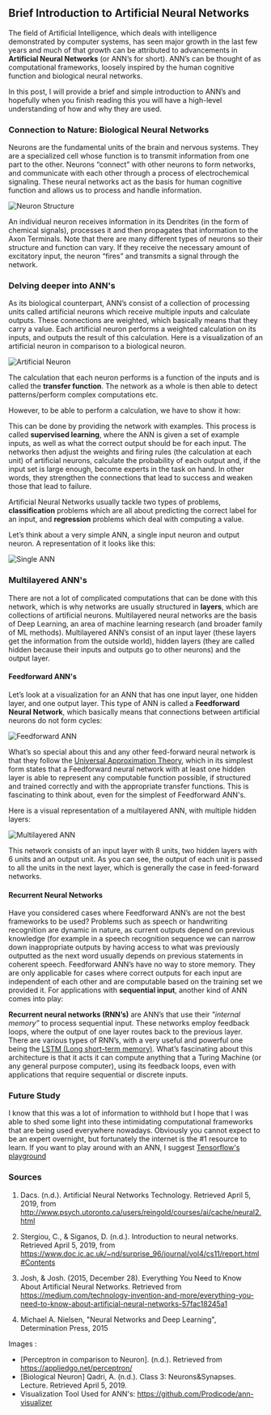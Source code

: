 ## Brief Introduction to Artificial Neural Networks

The field of Artificial Intelligence, which deals with intelligence demonstrated by computer systems, has seen major growth in the last few years and much of that growth can be attributed to advancements in **Artificial Neural Networks** (or ANN’s for short). ANN’s can be thought of as computational frameworks, loosely inspired by the human cognitive function and biological neural networks. 

In this post, I will provide a brief and simple introduction to ANN’s and hopefully when you finish reading this you will have a high-level understanding of how and why they are used.

### Connection to Nature: Biological Neural Networks

Neurons are the fundamental units of the brain and nervous systems. They are a specialized cell whose function is to transmit information from one part to the other. Neurons “connect” with other neurons to form networks, and communicate with each other through a process of electrochemical signaling. These neural networks act as the basis for human cognitive function and allows us to process and handle information.

![Neuron Structure](neuron.png)

An individual neuron receives information in its Dendrites (in the form of chemical signals), processes it and then propagates that information to the Axon Terminals. Note that there are many different types of neurons so their structure and function can vary. If they receive the necessary amount of excitatory input, the neuron “fires” and transmits a signal through the network. 

### Delving deeper into ANN's

As its biological counterpart, ANN’s consist of a collection of processing units called artificial neurons which receive multiple inputs and calculate outputs. These connections are weighted, which basically means that they carry a value. Each artificial neuron performs a weighted calculation on its inputs, and outputs the result of this calculation. Here is a visualization of an artificial neuron in comparison to a biological neuron.

![Artificial Neuron](artificialneuron.png)

The calculation that each neuron performs is a function of the inputs and is called the **transfer function**. The network as a whole is then able to detect patterns/perform complex computations etc. 

However, to be able to perform a calculation, we have to show it how: 

This can be done by providing the network with examples. This process is called **supervised learning**, where the ANN is given a set of example inputs, as well as what the correct output should be for each input. The networks then adjust the weights and firing rules (the calculation at each unit) of artificial neurons, calculate the probability of each output and, if the input set is large enough, become experts in the task on hand. In other words, they strengthen the connections that lead to success and weaken those that lead to failure. 

Artificial Neural Networks usually tackle two types of problems, **classification** problems which are all about predicting the correct label for an input, and **regression** problems which deal with computing a value.

Let’s think about a very simple ANN, a single input neuron and output neuron. A representation of it looks like this:

![Single ANN](singleANN.jpg)

### Multilayered ANN's

There are not a lot of complicated computations that can be done with this network, which is why networks are usually structured in **layers**, which are collections of artificial neurons. Multilayered neural networks are the basis of Deep Learning, an area of machine learning research (and broader family of ML methods). Multilayered ANN’s consist of an input layer (these layers get the information from the outside world), hidden layers (they are called hidden because their inputs and outputs go to other neurons)  and the output layer. 

#### Feedforward ANN's
Let’s look at a visualization for an ANN that has one input layer, one hidden layer, and one output layer. This type of ANN is called a **Feedforward Neural Network**, which basically means that connections between artificial neurons do not form cycles:

![Feedforward ANN](1hiddenlayer.jpg)

What’s so special about this and any other feed-forward neural network is that they follow the [Universal Approximation Theory](http://mcneela.github.io/machine_learning/2017/03/21/Universal-Approximation-Theorem.html), which in its simplest form states that a Feedforward neural network with at least one hidden layer is able to represent any computable function possible, if structured and trained correctly and with the appropriate transfer functions. This is fascinating to think about, even for the simplest of Feedforward ANN's.

Here is a visual representation of a multilayered ANN, with multiple hidden layers:
 
![Multilayered ANN](ann2.jpg)

This network consists of an input layer with 8 units, two hidden layers with 6 units and an output unit. As you can see, the output of each unit is passed to all the units in the next layer, which is generally the case in feed-forward networks. 

#### Recurrent Neural Networks

Have you considered cases where Feedforward ANN’s are not the best frameworks to be used? Problems such as speech or handwriting recognition are dynamic in nature, as current outputs depend on previous knowledge (for example in a speech recognition sequence we can narrow down inappropriate outputs by having access to what was previously outputted as the next word usually depends on previous statements in coherent speech. Feedforward ANN’s have no way to store memory. They are only applicable for cases where correct outputs for each input are independent of each other and are computable based on the training set we provided it. For applications with **sequential input**,  another kind of ANN comes into play: 

**Recurrent neural networks (RNN’s)** are ANN’s that use their _"internal memory”_ to process sequential input. These networks employ feedback loops, where the output of one layer routes back to the previous layer. There are various types of RNN’s, with a very useful and powerful one being the [LSTM (Long short-term memory)](https://en.wikipedia.org/wiki/Long_short-term_memory). What’s fascinating about this architecture is that it acts it can compute anything that a Turing Machine (or any general purpose computer), using its feedback loops, even with applications that require sequential or discrete inputs.


### Future Study

I know that this was a lot of information to withhold but I hope that I was able to shed some light into these intimidating computational frameworks that are being used everywhere nowadays. Obviously you cannot expect to be an expert overnight, but fortunately the internet is the #1 resource to learn. If you want to play around with an ANN, I suggest [Tensorflow's playground](http://playground.tensorflow.org/#activation=tanh&batchSize=10&dataset=circle&regDataset=reg-plane&learningRate=0.03&regularizationRate=0&noise=0&networkShape=4,2&seed=0.47097&showTestData=false&discretize=false&percTrainData=50&x=true&y=true&xTimesY=false&xSquared=false&ySquared=false&cosX=false&sinX=false&cosY=false&sinY=false&collectStats=false&problem=classification&initZero=false&hideText=false)

### Sources

1. Dacs. (n.d.). Artificial Neural Networks Technology. Retrieved April 5, 2019, from http://www.psych.utoronto.ca/users/reingold/courses/ai/cache/neural2.html

3. Stergiou, C., & Siganos, D. (n.d.). Introduction to neural networks. Retrieved April 5, 2019, from 
https://www.doc.ic.ac.uk/~nd/surprise_96/journal/vol4/cs11/report.html#Contents

4. Josh, & Josh. (2015, December 28). Everything You Need to Know About Artificial Neural Networks. Retrieved from https://medium.com/technology-invention-and-more/everything-you-need-to-know-about-artificial-neural-networks-57fac18245a1

5. Michael A. Nielsen, "Neural Networks and Deep Learning", Determination Press, 2015 

Images :

- [Perceptron in comparison to Neuron]. (n.d.). Retrieved from https://appliedgo.net/perceptron/
- [Biological Neuron] Qadri, A. (n.d.). Class 3: Neurons&Synapses. Lecture. Retrieved April 5, 2019.
- Visualization Tool Used for ANN's: https://github.com/Prodicode/ann-visualizer 





